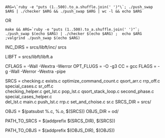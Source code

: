 ```ARG=\`ruby -e "puts (1..500).to_a.shuffle.join(' ')"\`; ./push_swap $ARG | ./checker $ARG && ./push_swap $ARG | wc -l && echo $ARG```

OR

```make && ARG=`ruby -e "puts (1..500).to_a.shuffle.join(' ')"`; ./push_swap $(echo $ARG) | ./checker $(echo $ARG) ;  echo $ARG ;valgrind ./push_swap $(echo $ARG)```

INC_DIRS = srcs/libft/inc/ srcs

LIBFT = srcs/libft/libft.a

CFLAGS = -Wall -Wextra -Werror
OPT_FLUGS = -O -g3
CC = gcc
FLAGS = -g -Wall -Werror -Wextra -pipe

SRCS = checking.c         exists.c   optimize_command_count.c  qsort_arr.c         rrp_off.c         special_cases.c         sr_off.c\
	checking_helper.c  get_lst.c  pop_lst.c                 qsort_stack_loop.c  second_phase.c    special_cases_helper.c \
	del_lst.c          main.c     push_lst.c                rrp.c               set_and_choise.c  sr.c 
SRCS_DIR = srcs/

OBJS = $(patsubst %.c, %.o, $(SRCS))
OBJS_DIR = od/

PATH_TO_SRCS = $(addprefix $(SRCS_DIR), $(SRCS))

PATH_TO_OBJS = $(addprefix $(OBJS_DIR), $(OBJS))
